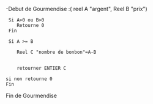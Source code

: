 -Debut de Gourmendise :( reel A "argent", Reel B "prix")
         
	 
	 Si A>0 ou B>0
	    Retourne 0
	 Fin   
	 
	 Si A >= B 
   
	 	Reel C "nombre de bonbon"=A-B
		
   
	 	retourner ENTIER C
		
 	si non retourne 0
	Fin
 Fin de Gourmendise
  

